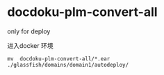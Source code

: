 # docdoku-plm-convert-all
only for deploy

进入docker 环境  
```
mv  docdoku-plm-convert-all/*.ear ./glassfish/domains/domain1/autodeploy/
